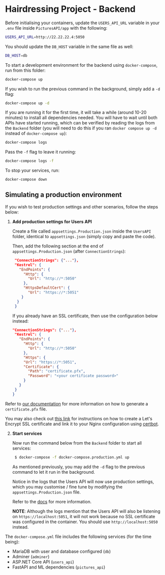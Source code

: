 # Hairdressing Project - Backend

Before initialising your containers, update the `USERS_API_URL` variable in your `.env` file inside `PicturesAPI/app` with the following:

```bash
USERS_API_URL=http://22.22.22.4:5050
```

You should update the `DB_HOST` variable in the same file as well:

```bash
DB_HOST=db
```

To start a development environment for the backend using `docker-compose`, run from this folder:

```bash
docker-compose up
```

If you wish to run the previous command in the background, simply add a `-d` flag:

```bash
docker-compose up -d
```

If you are running it for the first time, it will take a while (around 10-20 minutes) to install all dependencies needed. You will have to wait until both APIs have started running, which can be verified by reading the logs from the `Backend` folder (you will need to do this if you ran `docker compose up -d` instead of `docker-compose up`):

```bash
docker-compose logs
```

Pass the `-f` flag to leave it running:

```bash
docker-compose logs -f
```

To stop your services, run:

```bash
docker-compose down
```

## Simulating a production environment

If you wish to test production settings and other scenarios, follow the steps below:

1. **Add production settings for Users API**

   Create a file called `appsettings.Production.json` inside the `UsersAPI` folder, identical to `appsettings.json` (simply copy and paste the code).

   Then, add the following section at the end of `appsettings.Production.json` (after `ConnectionStrings`):

   ```json
    "ConnectionStrings": {"..."},
    "Kestrel": {
      "EndPoints": {
        "Http": {
          "Url": "http://*:5050"
        },
        "HttpsDefaultCert": {
          "Url": "https://*:5051"
       }
     }
    }
   ```

   If you already have an SSL certificate, then use the configuration below instead:

   ```json
   "ConnectionStrings": {"..."},
    "Kestrel": {
      "EndPoints": {
        "Http": {
          "Url": "http://*:5050"
        },
        "Https": {
        "Url": "https://*:5051",
        "Certificate": {
          "Path": "certificate.pfx",
          "Password": "<your certificate password>"
        }
      }
    }
   }
   ```

Refer to [our documentation](https://hairdressingproject.github.io/styleme/mydoc_admin_portal_deploy_aws.html#7-generate-ssl-certificate-and-update-api-settings "Generate SSL certificate") for more information on how to generate a `certificate.pfx` file.

You may also check out [this link](https://www.digitalocean.com/community/tutorials/how-to-secure-nginx-with-let-s-encrypt-on-ubuntu-20-04 "Securing Nginx with Let's Encrypt") for instructions on how to create a Let's Encrypt SSL certificate and link it to your Nginx configuration using [certbot](https://certbot.eff.org/ "Certbot").

2. **Start services**

   Now run the command below from the `Backend` folder to start all services:

   ```bash
    $ docker-compose -f docker-compose.production.yml up
   ```

   As mentioned previously, you may add the `-d` flag to the previous command to let it run in the background.

   Notice in the logs that the Users API will now use production settings, which you may customise / fine tune by modifying the `appsettings.Production.json` file.

   Refer to the [docs](https://docs.microsoft.com/en-us/aspnet/core/fundamentals/servers/kestrel?view=aspnetcore-3.1 "Kestrel configuration") for more information.

   **NOTE**: Although the logs mention that the Users API will also be listening on `https://localhost:5051`, it will not work because no SSL certificate was configured in the container. You should use `http://localhost:5050` instead.

The `docker-compose.yml` file includes the following services (for the time being):

- MariaDB with user and database configured (`db`)
- Adminer (`adminer`)
- ASP.NET Core API (`users_api`)
- FastAPI and ML dependencies (`pictures_api`)

